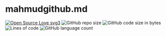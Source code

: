 # mahmudgithub.md
[![Open Source Love svg3](https://badges.frapsoft.com/os/v3/open-source.svg?v=103)](https://github.com/mahmudgithub/Markdown-style/)
![GitHub repo size](https://img.shields.io/github/repo-size/mahmudgithub/Django-React-CRUD-Operation)
![GitHub code size in bytes](https://img.shields.io/github/languages/code-size/mahmudgithub/Django-React-CRUD-Operation)
![Lines of code](https://img.shields.io/tokei/lines/github/mahmudgithub/Django-React-CRUD-Operation)
![GitHub language count](https://img.shields.io/github/languages/count/mahmudgithub/Django-React-CRUD-Operation)
